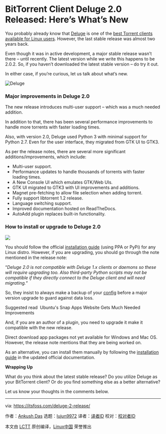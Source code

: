 [#]: collector: (lujun9972)
[#]: translator: ( )
[#]: reviewer: ( )
[#]: publisher: ( )
[#]: url: ( )
[#]: subject: (BitTorrent Client Deluge 2.0 Released: Here’s What’s New)
[#]: via: (https://itsfoss.com/deluge-2-release/)
[#]: author: (Ankush Das https://itsfoss.com/author/ankush/)

BitTorrent Client Deluge 2.0 Released: Here’s What’s New
======

You probably already know that [Deluge][1] is one of the [best Torrent clients available for Linux users][2]. However, the last stable release was almost two years back.

Even though it was in active development, a major stable release wasn’t there – until recently. The latest version while we write this happens to be 2.0.2. So, if you haven’t downloaded the latest stable version – do try it out.

In either case, if you’re curious, let us talk about what’s new.

![Deluge][3]

### Major improvements in Deluge 2.0

The new release introduces multi-user support – which was a much needed addition.

In addition to that, there has been several performance improvements to handle more torrents with faster loading times.

Also, with version 2.0, Deluge used Python 3 with minimal support for Python 2.7. Even for the user interface, they migrated from GTK UI to GTK3.

As per the release notes, there are several more significant additions/improvements, which include:

  * Multi-user support.
  * Performance updates to handle thousands of torrents with faster loading times.
  * A New Console UI which emulates GTK/Web UIs.
  * GTK UI migrated to GTK3 with UI improvements and additions.
  * Magnet pre-fetching to allow file selection when adding torrent.
  * Fully support libtorrent 1.2 release.
  * Language switching support.
  * Improved documentation hosted on ReadTheDocs.
  * AutoAdd plugin replaces built-in functionality.



### How to install or upgrade to Deluge 2.0

![][4]

You should follow the official [installation guide][5] (using PPA or PyPi) for any Linux distro. However, if you are upgrading, you should go through the note mentioned in the release note:

“_Deluge 2.0 is not compatible with Deluge 1.x clients or daemons so these will require upgrading too._ _Also_ _third-party Python scripts may not be compatible if they directly connect to the Deluge client and will need migrating._“

So, they insist to always make a backup of your [config][6] before a major version upgrade to guard against data loss.

[][7]

Suggested read  Ubuntu's Snap Apps Website Gets Much Needed Improvements

And, if you are an author of a plugin, you need to upgrade it make it compatible with the new release.

Direct download app packages not yet available for Windows and Mac OS. However, the release note mentions that they are being worked on.

As an alternative, you can install them manually by following the [installation guide][5] in the updated official documentation.

**Wrapping Up**

What do you think about the latest stable release? Do you utilize Deluge as your BitTorrent client? Or do you find something else as a better alternative?

Let us know your thoughts in the comments below.

--------------------------------------------------------------------------------

via: https://itsfoss.com/deluge-2-release/

作者：[Ankush Das][a]
选题：[lujun9972][b]
译者：[译者ID](https://github.com/译者ID)
校对：[校对者ID](https://github.com/校对者ID)

本文由 [LCTT](https://github.com/LCTT/TranslateProject) 原创编译，[Linux中国](https://linux.cn/) 荣誉推出

[a]: https://itsfoss.com/author/ankush/
[b]: https://github.com/lujun9972
[1]: https://dev.deluge-torrent.org/
[2]: https://itsfoss.com/best-torrent-ubuntu/
[3]: https://i1.wp.com/itsfoss.com/wp-content/uploads/2019/06/deluge.jpg?fit=800%2C410&ssl=1
[4]: https://i1.wp.com/itsfoss.com/wp-content/uploads/2019/06/Deluge-2-release.png?resize=800%2C450&ssl=1
[5]: https://deluge.readthedocs.io/en/latest/intro/01-install.html
[6]: https://dev.deluge-torrent.org/wiki/Faq#WheredoesDelugestoreitssettingsconfig
[7]: https://itsfoss.com/snap-store/
